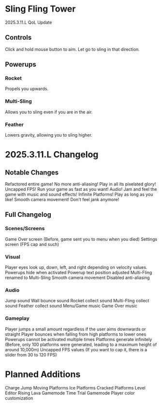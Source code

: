 # Sling Fling Tower
2025.3.11.L QoL Update

## Controls
Click and hold mouse button to aim.  Let go to sling in that direction.

## Powerups
### Rocket
Propels you upwards.

### Multi-Sling
Allows you to sling even if you are in the air.

### Feather
Lowers gravity, allowing you to sling higher.


# 2025.3.11.L Changelog
## Notable Changes
Refactored entire game!
No more anti-aliasing!  Play in all its pixelated glory!
Uncapped FPS!  Run your game as fast as you want!
Audio!  Jam and feel the game with music and sound effects!
Infinite Platforms!  Play as long as you like!
Smooth camera movement!  Don't feel jank anymore!

## Full Changelog
### Scenes/Screens
Game Over screen (Before, game sent you to menu when you died)
Settings screen (FPS cap and such)

### Visual
Player eyes look up, down, left, and right depending on velocity values.
Powerups hide when activated
Powerup text position adjusted
Multi-Fling renamed to Multi-Sling
Smooth camera movement
Disabled anti-aliasing

### Audio
Jump sound
Wall bounce sound
Rocket collect sound
Multi-Fling collect sound
Feather collect sound
Menu/Game music
Game Over music

### Gameplay
Player jumps a small amount regardless if the user aims downwards or straight
Player bounces when falling from high platforms to lower ones
Powerups cannot be activated multiple times
Platforms generate infinitely (Before, only 100 platforms were generated, leading to a maximum height of around 10,000m)
Uncapped FPS values (If you want to cap it, there is a slider from 30 to 120 FPS)


# Planned Additions
Charge Jump
Moving Platforms
Ice Platforms
Cracked Platforms
Level Editor
Rising Lava Gamemode
Time Trial Gamemode
Player color customization
